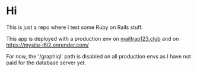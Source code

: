 # Hi

This is just a repo where I test some Ruby on Rails stuff.

This app is deployed with a production env on [mailtrap123.club](https://mailtrap123.club/) and on https://mysite-i6i2.onrender.com/

For now, the '/graphiql' path is disabled on all production envs as I have not paid for the database server yet.
